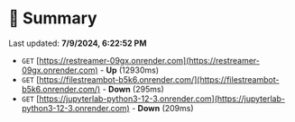 # 📖 Summary
Last updated: **7/9/2024, 6:22:52 PM**

- `GET` [https://restreamer-09gx.onrender.com](https://restreamer-09gx.onrender.com) - **Up** (12930ms)
- `GET` [https://filestreambot-b5k6.onrender.com/](https://filestreambot-b5k6.onrender.com/) - **Down** (295ms)
- `GET` [https://jupyterlab-python3-12-3.onrender.com](https://jupyterlab-python3-12-3.onrender.com) - **Down** (209ms)
